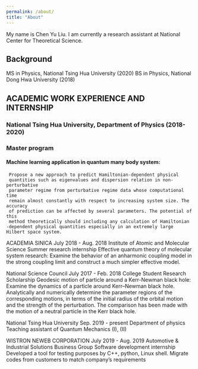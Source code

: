 ```yaml
---
permalink: /about/
title: "About"
---
```


My name is Chen Yu Liu. I am currently a research assistant at National Center for Theoretical Science. 

## Background

MS in Physics, National Tsing Hua University (2020)
BS in Physics, National Dong Hwa University (2018)

## ACADEMIC WORK EXPERIENCE AND INTERNSHIP

### National Tsing Hua University, Department of Physics (2018-2020)
###  Master program
#### Machine learning application in quantum many body system:
	 Propose a new approach to predict Hamiltonian-dependent physical
	 quantities such as eigenvalues and dispersion relation in non-perturbative
	 parameter regime from perturbative regime data whose computational time
	 remain almost constantly with respect to increasing system size. The accuracy
	 of prediction can be affected by several parameters. The potential of this
	 method theoretically should including any calculation of Hamiltonian
	-dependent physical quantities especially in an extremely large Hilbert space system. 

ACADEMIA SINICA                                                  		             July 2018 - Aug. 2018
Institute of  Atomic and Molecular Science 
Summer research internship 
Effective quantum theory of molecular system research:
	Examine the behavior of an anharmonic coupling model in the strong coupling 
	limit and construct a much simpler effective model.

National Science Council                                                                                    July 2017 - Feb. 2018
College Student Research Scholarship
Geodesic motion of particle around a Kerr-Newman black hole:
	Examine the dynamics of a particle around  Kerr–Newman black hole. 
	Analytically and numerically determine the parameter regions of the 
	corresponding motions, in terms of the initial radius of the orbital motion 
	and the strength of the perturbation. The comparison has been made with 
	the motion of a neutral particle in the Kerr black hole.

National Tsing Hua University                                                                       Sep. 2019 - present
Department of physics	
Teaching assistant of Quantum Mechanics (I), (II)

WISTRON NEWEB CORPORATION                                  	 	             July 2019 - Aug. 2019
Automotive & Industrial Solutions Business Group
Software development internship
Developed a tool for testing purposes by C++, python, Linux shell.
Migrate codes from customers to match company’s requirements
